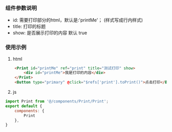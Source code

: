 ### 组件参数说明
* id:  需要打印部分的html，默认是:'printMe'； (样式写成行内样式)
* title: 打印的标题
* show: 是否展示打印的内容 默认 true

### 使用示例
1. html
```html
    <Print id="printMe" ref="print" title="测试打印" show>
        <div id="printMe">我是打印的内容</div>
    </Print>
    <Button type="primary" @click="$refs['print'].toPrint()">点击打印</Button>
```

2. js
```javascript
import Print from '@/components/Print/Print';
export default {     
    components: {
        Print
    },
}
```